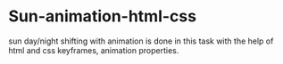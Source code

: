 # Sun-animation-html-css
sun day/night shifting with animation is done in this task with the help of html and css keyframes, animation properties.

